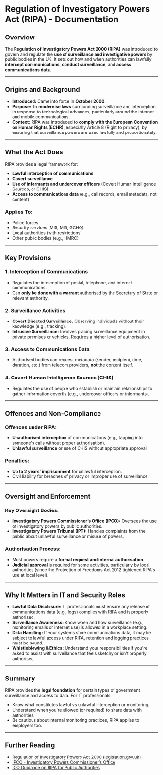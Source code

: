 # Regulation of Investigatory Powers Act (RIPA) - Documentation

## Overview

The **Regulation of Investigatory Powers Act 2000 (RIPA)** was introduced to govern and regulate the **use of surveillance and investigative powers** by public bodies in the UK. It sets out how and when authorities can lawfully **intercept communications**, **conduct surveillance**, and **access communications data**.

---

## Origins and Background

- **Introduced:** Came into force in **October 2000**.
- **Purpose:** To **modernise laws** surrounding surveillance and interception in response to technological advances, particularly around the internet and mobile communications.
- **Context:** RIPA was introduced to **comply with the European Convention on Human Rights (ECHR)**, especially Article 8 (Right to privacy), by ensuring that surveillance powers are used lawfully and proportionately.

---

## What the Act Does

RIPA provides a legal framework for:

- **Lawful interception of communications**
- **Covert surveillance**
- **Use of informants and undercover officers** (Covert Human Intelligence Sources, or CHIS)
- **Access to communications data** (e.g., call records, email metadata, not content)

### Applies To:

- Police forces
- Security services (MI5, MI6, GCHQ)
- Local authorities (with restrictions)
- Other public bodies (e.g., HMRC)

---

## Key Provisions

### 1. **Interception of Communications**
- Regulates the interception of postal, telephone, and internet communications.
- Can **only be done with a warrant** authorised by the Secretary of State or relevant authority.

### 2. **Surveillance Activities**
- **Covert Directed Surveillance:** Observing individuals without their knowledge (e.g., tracking).
- **Intrusive Surveillance:** Involves placing surveillance equipment in private premises or vehicles. Requires a higher level of authorisation.

### 3. **Access to Communications Data**
- Authorised bodies can request metadata (sender, recipient, time, duration, etc.) from telecom providers, **not** the content itself.

### 4. **Covert Human Intelligence Sources (CHIS)**
- Regulates the use of people who establish or maintain relationships to gather information covertly (e.g., undercover officers or informants).

---

## Offences and Non-Compliance

### Offences under RIPA:

- **Unauthorised interception** of communications (e.g., tapping into someone's calls without proper authorisation).
- **Unlawful surveillance** or use of CHIS without appropriate approval.

### Penalties:
- **Up to 2 years’ imprisonment** for unlawful interception.
- Civil liability for breaches of privacy or improper use of surveillance.

---

## Oversight and Enforcement

### Key Oversight Bodies:

- **Investigatory Powers Commissioner’s Office (IPCO):** Oversees the use of investigatory powers by public authorities.
- **Investigatory Powers Tribunal (IPT):** Handles complaints from the public about unlawful surveillance or misuse of powers.

### Authorisation Process:

- Most powers require a **formal request and internal authorisation**.
- **Judicial approval** is required for some activities, particularly by local authorities (since the Protection of Freedoms Act 2012 tightened RIPA's use at local level).

---

## Why It Matters in IT and Security Roles

- **Lawful Data Disclosure:** IT professionals must ensure any release of communications data (e.g., logs) complies with RIPA and is properly authorised.
- **Surveillance Awareness:** Know when and how surveillance (e.g., monitoring emails or internet use) is allowed in a workplace setting.
- **Data Handling:** If your systems store communications data, it may be subject to lawful access under RIPA, retention and logging practices must be sound.
- **Whistleblowing & Ethics:** Understand your responsibilities if you're asked to assist with surveillance that feels sketchy or isn't properly authorised.

---

## Summary

RIPA provides the **legal foundation** for certain types of government surveillance and access to data. For IT professionals:

- Know what constitutes lawful vs unlawful interception or monitoring.
- Understand when you're allowed (or required) to share data with authorities.
- Be cautious about internal monitoring practices, RIPA applies to employers too.

---

## Further Reading

- [Regulation of Investigatory Powers Act 2000 (legislation.gov.uk)](https://www.legislation.gov.uk/ukpga/2000/23/contents)
- [IPCO - Investigatory Powers Commissioner’s Office](https://www.ipco.org.uk/)
- [ICO Guidance on RIPA for Public Authorities](https://ico.org.uk/media/for-organisations/documents/1065/lawful-business-practice-regulations.pdf)
